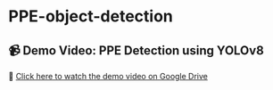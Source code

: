 # PPE-object-detection




## 📹 Demo Video: PPE Detection using YOLOv8

🔗 [Click here to watch the demo video on Google Drive](https://drive.google.com/file/d/1WnXq6hLJsZRgXp5vaAmQTfqdBwoDvkHR/view?usp=sharing)
